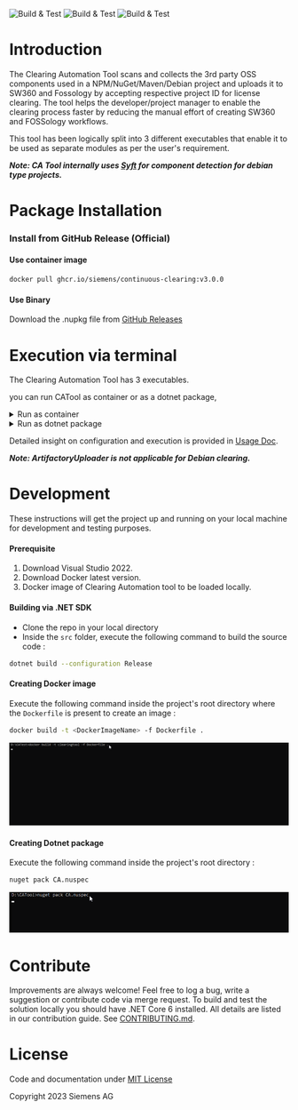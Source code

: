 ![Build & Test](https://github.com/siemens/continuous-clearing/workflows/Build%20&%20Test/badge.svg?branch=main)
![Build & Test](https://github.com/siemens/continuous-clearing/workflows/Docker-publish/badge.svg?branch=main)
![Build & Test](https://github.com/siemens/continuous-clearing/workflows/Publish%20NuGet%20Pacakges/badge.svg?branch=main)






# Introduction 

The Clearing Automation Tool scans and collects the 3rd party OSS components used in a NPM/NuGet/Maven/Debian project and uploads it to SW360 and Fossology by accepting respective project ID for license clearing. 
The tool helps the developer/project manager to enable the clearing process faster by reducing the 
manual effort of creating SW360 and FOSSology workflows.

This tool has been  logically split into 3 different executables that enable it to be used as separate modules as per the user's requirement.

**_Note: CA Tool internally uses [Syft](https://github.com/anchore/syft) for component detection for debian type projects._**
 
# Package Installation 

 ### Install from GitHub Release (Official)
#### Use container image

```bash
docker pull ghcr.io/siemens/continuous-clearing:v3.0.0
 ```

#### Use Binary

Download the .nupkg file from [GitHub Releases](https://github.com/siemens/continuous-clearing/releases)

 # Execution via terminal
 
 The Clearing Automation Tool has 3 executables.
 
you can run CATool as container or as a dotnet package,
 
<details>
<summary>Run as container</summary>
 
 Execute them in the following order to achieve the complete License clearing process.

1. **Package Identifier** - This executable takes `package-lock.json` or a `cycloneDX BOM` as input and provides a CycloneDX BOM file as output. For each of the component the availability in jfrog artifactory is identified and added in the BOM file.
 
```text
docker run --rm -it /path/to/InputDirectory:/mnt/Input -v /path/to/OutputDirectory:/mnt/Output -v /path/to/LogDirectory:/var/log -v /path/to/configDirectory:/etc/CATool sw30clearingautomationtool dotnet PackageIdentifier.dll --settingsfilepath /etc/CATool/appSetting.json
 ```
 * Input (i.e., /path/to/InputDirectory -> place to keep input files)
 * Output (i.e.,/path/to/OutputDirectory -> resulted files will be stored here) 
 * Log (i.e., /path/to/logDirectory -> logs will be stored here) 
 * Configuration (i.e., /path/to/ConfigDirectory -> place to keep the Config files i.e **appSetting.json**) 
 
 2. **SW360 Package Creator** - This executable expects the `CycloneDX BOM` as the input, creates the missing components/releases in SW360 and links all the components to the respective project in SW360 portal and triggers the fossology upload.
 
 ```text
 docker run --rm -it /path/to/InputDirectory:/mnt/Input -v /path/to/OutputDirectory:/mnt/Output -v /path/to/LogDirectory:/var/log -v /path/to/configDirectory:/etc/CATool sw30clearingautomationtool dotnet SW360PackageCreator.dll --settingsfilepath /etc/CATool/appSetting.json
```
 3. **Artifactory Uploader** - This executable takes `CycloneDX BOM` which is updated by the ` SW360PackageCreator.dll` as input and uploads the components that are already cleared (clearing state - "Report approved") to the SIPARTY release repo in Jfrog Artifactory.
 ```text
  docker run --rm -it /path/to/InputDirectory:/mnt/Input -v /path/to/OutputDirectory:/mnt/Output -v /path/to/LogDirectory:/var/log -v /path/to/configDirectory:/etc/CATool sw30clearingautomationtool dotnet ArtifactoryUploader.dll --settingsfilepath /etc/CATool/appSetting.json
  ```
</details>

<details>
<summary>Run as dotnet package</summary>
 
 Extract the downloaded .nupkg package , execute the following commands inside the tools folder.

 1. **Package Identifier** - This executable takes `package-lock.json` as input and provides a CycloneDX BOM file as output. For each of the component the availability in jfrog artifactory is identified and added in the BOM file.
 
```text
  PackageIdentifier.exe --settingsfilepath /<Config_Path>/appSetting.json
 ```
 
 2. **SW360 Package Creator** - This executable expects the `CycloneDX BOM` as the input, creates the missing components/releases in SW360 and links all the components to the respective project in SW360 portal and triggers the fossology upload.
 
 ```text
  SW360PackageCreator.exe --settingsfilepath /<Config_Path>/appSetting.json
```
 3. **Artifactory Uploader** - This executable takes `CycloneDX BOM` which is updated by the ` SW360PackageCreator.dll` as input and uploads the components that are already cleared (clearing state - "Report approved") to the SIPARTY release repo in Jfrog Artifactory.
 ```text
   ArtifactoryUploader.exe --settingsfilepath /<Config_Path>/appSetting.json
  ```

</details>


Detailed insight on configuration and execution is provided in [Usage Doc](UsageDoc/CA_UsageDocument.md).
 
 **_Note: ArtifactoryUploader is not applicable for Debian clearing._**

# Development

These instructions will get the project up and running on your local machine for development and testing purposes.

#### Prerequisite

1. Download Visual Studio 2022.
2. Download Docker latest version.
3. Docker image of Clearing Automation tool to be loaded locally.



#### Building via .NET SDK

* Clone the repo in your local directory
* Inside the `src` folder, execute the following command to build the source code :

```bash
dotnet build --configuration Release
 ```
 
#### Creating Docker image

Execute the following command inside the project's root directory where the `Dockerfile` is present to create an image :

```bash
docker build -t <DockerImageName> -f Dockerfile .
 ```
 ![](doc/gifs/DockerBuild.gif)
 
 #### Creating Dotnet package

Execute the following command inside the project's root directory :

```bash
nuget pack CA.nuspec
 ```
 ![](doc/gifs/NugetBuild.gif)
 
# Contribute

Improvements are always welcome! Feel free to log a bug, write a suggestion or
contribute code via merge request. To build and test the solution locally you should have .NET Core 6 installed. All details are listed in our contribution guide.
See  [CONTRIBUTING.md](CONTRIBUTING.md).

# License

Code and documentation under [MIT License](LICENSE)


Copyright 2023 Siemens AG
